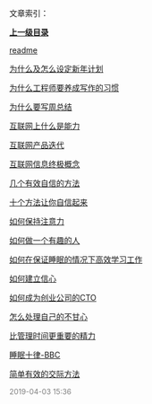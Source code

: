 文章索引：


**[上一级目录](//index.md)**

[readme](/重构自己/readme.md)

[为什么及怎么设定新年计划](/重构自己/为什么及怎么设定新年计划.md)

[为什么工程师要养成写作的习惯](/重构自己/为什么工程师要养成写作的习惯.md)

[为什么要写周总结](/重构自己/为什么要写周总结.md)

[互联网上什么是能力](/重构自己/互联网上什么是能力.md)

[互联网产品迭代](/重构自己/互联网产品迭代.md)

[互联网信息终极概念](/重构自己/互联网信息终极概念.md)

[几个有效自信的方法](/重构自己/几个有效自信的方法.md)

[十个方法让你自信起来](/重构自己/十个方法让你自信起来.md)

[如何保持注意力](/重构自己/如何保持注意力.md)

[如何做一个有趣的人](/重构自己/如何做一个有趣的人.md)

[如何在保证睡眠的情况下高效学习工作](/重构自己/如何在保证睡眠的情况下高效学习工作.md)

[如何建立信心](/重构自己/如何建立信心.md)

[如何成为创业公司的CTO](/重构自己/如何成为创业公司的CTO.md)

[怎么处理自己的不甘心](/重构自己/怎么处理自己的不甘心.md)

[比管理时间更重要的精力](/重构自己/比管理时间更重要的精力.md)

[睡眠十律-BBC](/重构自己/睡眠十律-BBC.md)

[简单有效的交际方法](/重构自己/简单有效的交际方法.md)


<font size=2 color='grey'> 2019-04-03 15:36 </font>